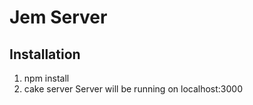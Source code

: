 # Jem Server

Installation
------------

1. npm install
2. cake server
  Server will be running on localhost:3000